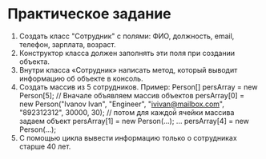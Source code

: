 <h1>Практическое задание</h1>

1. Создать класс "Сотрудник" с полями: ФИО, должность, email, телефон, зарплата, возраст.
2. Конструктор класса должен заполнять эти поля при создании объекта.
3. Внутри класса «Сотрудник» написать метод, который выводит информацию об объекте в консоль.
4. Создать массив из 5 сотрудников.
Пример:
Person[] persArray = new Person[5];
// Вначале объявляем массив объектов persArray[0] = new Person("Ivanov Ivan", "Engineer", "ivivan@mailbox.com", "892312312", 30000, 30); 
// потом для каждой ячейки массива задаем объект persArray[1] = new Person(...); 
...
persArray[4] = new Person(...);
5. С помощью цикла вывести информацию только о сотрудниках старше 40 лет.
